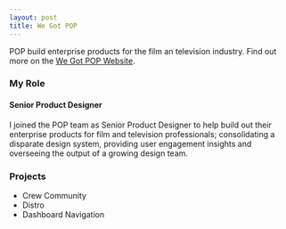 ```yaml
---
layout: post
title: We Got POP
---
```


POP build enterprise products for the film an television industry.  Find out more on the [We Got POP Website](http://wwww.wegotpop.com).

### My Role 
#### Senior Product Designer
I joined the POP team as Senior Product Designer to help build out their enterprise products for film and television professionals; consolidating a disparate design system, providing user engagement insights and overseeing the output of a growing design team.

### Projects

* Crew Community
* Distro
* Dashboard Navigation